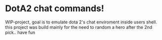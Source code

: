 # DotA2 chat commands!
WIP-project, goal is to emulate dota 2's chat enviroment inside users shell.
this project was build mainly for the need to random a hero after the 2nd pick..
have fun
